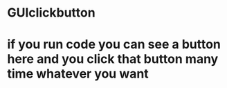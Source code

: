 # GUIclickbutton
# if you run code you can see a button here and you click that button many time whatever you want
